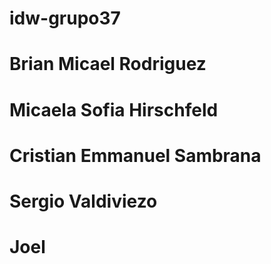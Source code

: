 # idw-grupo37

# Brian Micael Rodriguez
# Micaela Sofia Hirschfeld
# Cristian Emmanuel Sambrana
# Sergio Valdiviezo
# Joel